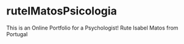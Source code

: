 # ruteIMatosPsicologia
This is an Online Portfolio for a Psychologist! Rute Isabel Matos from Portugal
